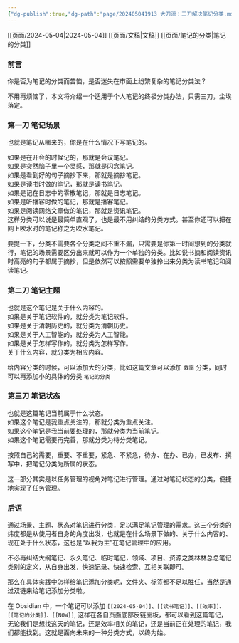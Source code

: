 ```yaml
---
{"dg-publish":true,"dg-path":"page/202405041913 大刀流：三刀解决笔记分类.md","permalink":"/page/202405041913 大刀流：三刀解决笔记分类/","noteIcon":"1","created":"2024-05-26T09:45:41.000+08:00"}
---
```


[[页面/2024-05-04\|2024-05-04]] [[页面/文稿\|文稿]] [[页面/笔记的分类\|笔记的分类]]

### 前言
你是否为笔记的分类而苦恼，是否迷失在市面上纷繁复杂的笔记分类法？

不用再烦恼了，本文将介绍一个适用于个人笔记的终极分类办法，只需三刀，尘埃落定。

### 第一刀 笔记场景
也就是笔记从哪来的，你是在什么情况下写笔记的。

如果是在开会的时候记的，那就是会议笔记。  
如果是突然脑子里一个灵感，那就是闪念笔记。  
如果是看到好的句子摘抄下来，那就是摘抄笔记。  
如果是读书时做的笔记，那就是读书笔记。  
如果是记在日志中的零散笔记，那就是日志笔记。  
如果是听播客时做的笔记，那就是播客笔记。  
如果是阅读网络文章做的笔记，那就是资讯笔记。  
这样分类可以说是最简单直观了，也是最不用纠结的分类方式。甚至你还可以把在网上吹水时的笔记称之为吹水笔记。 

要提一下，分类不需要各个分类之间不重不漏，只需要是你第一时间想到的分类就行，笔记的场景需要区分出来就可以作为一个单独的分类。比如说书摘和阅读资讯时高亮的句子都属于摘抄，但是依然可以按照需要单独拎出来分类为读书笔记和阅读笔记。

### 第二刀 笔记主题
也就是这个笔记是关于什么内容的。  
如果是关于笔记软件的，就分类为笔记软件。  
如果是关于清朝历史的，就分类为清朝历史。  
如果是关于人工智能的，就分类为人工智能。  
如果是关于怎样写作的，就分类为怎样写作。  
关于什么内容，就分类为相应内容。

给内容分类的时候，可以添加大的分类，比如这篇文章可以添加 `效率` 分类，同时可以再添加小的具体的分类 `笔记的分类`

### 第三刀 笔记状态
也就是这篇笔记当前属于什么状态。  
如果这个笔记是我重点关注的，那就分类为重点关注。  
如果这个笔记是我当前要处理的，那就分类为当前笔记。  
如果这个笔记需要再完善，那就分类为待分类笔记。  

按照自己的需要，重要、不重要，紧急、不紧急，待办、在办、已办，已发布、撰写中，把笔记分类为所属的状态。  

这一部分其实是以任务管理的视角对笔记进行管理。通过对笔记状态的分类，便捷地实现了任务管理。

### 后语
通过场景、主题、状态对笔记进行分类，足以满足笔记管理的需求。这三个分类的纬度都是从使用者自身的角度出发，也就是在什么场景下做的、关于什么内容的、现在处于什么状态，这也是“以我为主”在笔记管理中的应用。  

不必再纠结大纲笔记、永久笔记、临时笔记，领域、项目、资源之类林林总总笔记类别的定义，从自身出发，快速记录、快速检索、互相关联即可。

那么在具体实践中怎样给笔记添加分类呢，文件夹、标签都不足以胜任，当然是通过双链来给笔记添加分类啦。  

在 Obsidian 中，一个笔记可以添加 `[[2024-05-04]]、[[读书笔记]]、[[效率]]、[[笔记的分类]]、[[NOW]]`, 这样在各自页面底部反链面板，都可以看到这篇笔记，无论我们是想找这天的笔记，还是效率相关的笔记，还是当前正在处理的笔记，我们都能找到。这就是面向未来的一种分类方式，以终为始。

